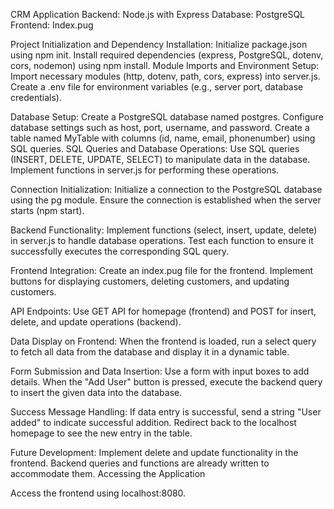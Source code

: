 CRM Application
Backend: Node.js with Express
Database: PostgreSQL
Frontend: Index.pug

Project Initialization and Dependency Installation:
Initialize package.json using npm init.
Install required dependencies (express, PostgreSQL, dotenv, cors, nodemon) using npm install.
Module Imports and Environment Setup:
Import necessary modules (http, dotenv, path, cors, express) into server.js.
Create a .env file for environment variables (e.g., server port, database credentials).

Database Setup:
Create a PostgreSQL database named postgres.
Configure database settings such as host, port, username, and password.
Create a table named MyTable with columns (id, name, email, phonenumber) using SQL queries.
SQL Queries and Database Operations:
Use SQL queries (INSERT, DELETE, UPDATE, SELECT) to manipulate data in the database.
Implement functions in server.js for performing these operations.

Connection Initialization:
Initialize a connection to the PostgreSQL database using the pg module.
Ensure the connection is established when the server starts (npm start).

Backend Functionality:
Implement functions (select, insert, update, delete) in server.js to handle database operations.
Test each function to ensure it successfully executes the corresponding SQL query.

Frontend Integration:
Create an index.pug file for the frontend.
Implement buttons for displaying customers, deleting customers, and updating customers.

API Endpoints:
Use GET API for homepage (frontend) and POST for insert, delete, and update operations (backend).

Data Display on Frontend:
When the frontend is loaded, run a select query to fetch all data from the database and display it in a dynamic table.

Form Submission and Data Insertion:
Use a form with input boxes to add details.
When the "Add User" button is pressed, execute the backend query to insert the given data into the database.

Success Message Handling:
If data entry is successful, send a string "User added" to indicate successful addition.
Redirect back to the localhost homepage to see the new entry in the table.

Future Development:
Implement delete and update functionality in the frontend.
Backend queries and functions are already written to accommodate them.
Accessing the Application

Access the frontend using localhost:8080.
